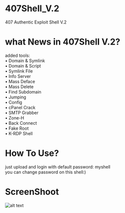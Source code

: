 # 407Shell_V.2
407 Authentic Exploit Shell V.2
# what News in 407Shell V.2?
added tools:<br>
• Domain & Symlink<br>
• Domain & Script<br>
• Symlink File<br>
• Info Server<br>
• Mass Deface<br>
• Mass Delete<br>
• Find Subdomain<br>
• Jumping<br>
• Config<br>
• cPanel Crack<br>
• SMTP Grabber<br>
• Zone-H<br>
• Back Connect<br>
• Fake Root<br>
• K-RDP Shell<br>
# How To Use?
just upload and login with default password: myshell<br>
you can change password on this shell:)<br>
# ScreenShoot
![alt text](https://i.ibb.co/gtw9zh9/Screenshot-2019-07-28-00-45-42-826-com-android-chrome.jpg)
